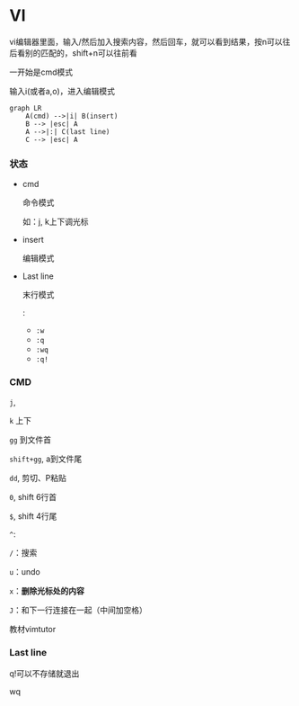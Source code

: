 # VI

vi编辑器里面，输入/然后加入搜索内容，然后回车，就可以看到结果，按n可以往后看别的匹配的，shift+n可以往前看

一开始是cmd模式

输入i(或者a,o)，进入编辑模式

```mermaid
graph LR
	A(cmd) -->|i| B(insert)
	B --> |esc| A
	A -->|:| C(last line)
	C --> |esc| A
```

### 状态

- cmd

  命令模式

  如：j, k上下调光标

- insert

  编辑模式

- Last line

  末行模式
  
  :
  
  - `:w`
  - `:q`
  - `:wq`
  - `:q!`

### CMD

`j`, 

`k` 上下

`gg` 到文件首

`shift+gg`, a到文件尾

`dd`, 剪切、P粘贴

`0`, shift 6行首

`$`, shift 4行尾

`^`: 

`/`：搜索

`u`：undo

`x`：**删除光标处的内容**

`J`：和下一行连接在一起（中间加空格）

教材vimtutor

### Last line

q!可以不存储就退出

wq

